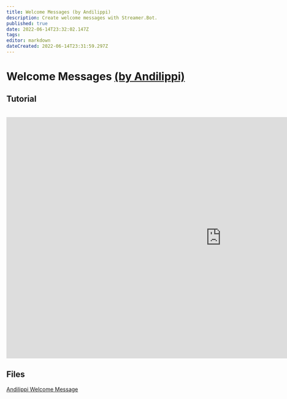 ```yaml
---
title: Welcome Messages (by Andilippi)
description: Create welcome messages with Streamer.Bot.
published: true
date: 2022-06-14T23:32:02.147Z
tags: 
editor: markdown
dateCreated: 2022-06-14T23:31:59.297Z
---
```


# Welcome Messages [(by Andilippi)](https://www.twitch.tv/andilippi)
## Tutorial
<br>
<iframe width="1120" height="630" src="https://www.youtube.com/embed/ByBnM7_lh6A" title="YouTube video player" frameborder="0" allow="accelerometer; autoplay; clipboard-write; encrypted-media; gyroscope; picture-in-picture" allowfullscreen></iframe>

## Files
[Andilippi Welcome Message](https://cdn.discordapp.com/attachments/878288822620782612/879757058189176942/Andilippi_Welcome_Message.zip)